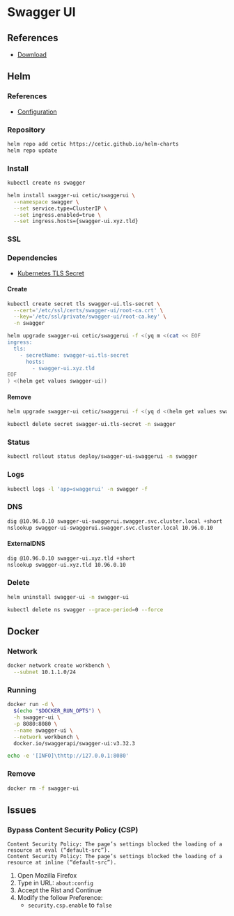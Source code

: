 # Swagger UI

<!--
https://linkedin.com/learning/building-apis-with-swagger-and-the-openapi-specification/open-source-tools
-->

## References

- [Download](https://swagger.io/tools/swagger-ui/download/)

## Helm

### References

- [Configuration](https://github.com/cetic/helm-swagger-ui#configuration)

### Repository

```sh
helm repo add cetic https://cetic.github.io/helm-charts
helm repo update
```

### Install

```sh
kubectl create ns swagger
```

```sh
helm install swagger-ui cetic/swaggerui \
  --namespace swagger \
  --set service.type=ClusterIP \
  --set ingress.enabled=true \
  --set ingress.hosts={swagger-ui.xyz.tld}
```

### SSL

### Dependencies

- [Kubernetes TLS Secret](/k8s-tls-secret.md)

#### Create

```sh
kubectl create secret tls swagger-ui.tls-secret \
  --cert='/etc/ssl/certs/swagger-ui/root-ca.crt' \
  --key='/etc/ssl/private/swagger-ui/root-ca.key' \
  -n swagger
```

```sh
helm upgrade swagger-ui cetic/swaggerui -f <(yq m <(cat << EOF
ingress:
  tls:
    - secretName: swagger-ui.tls-secret
      hosts:
        - swagger-ui.xyz.tld
EOF
) <(helm get values swagger-ui))
```

#### Remove

```sh
helm upgrade swagger-ui cetic/swaggerui -f <(yq d <(helm get values swagger-ui) ingress.tls)

kubectl delete secret swagger-ui.tls-secret -n swagger
```

### Status

```sh
kubectl rollout status deploy/swagger-ui-swaggerui -n swagger
```

### Logs

```sh
kubectl logs -l 'app=swaggerui' -n swagger -f
```

### DNS

```sh
dig @10.96.0.10 swagger-ui-swaggerui.swagger.svc.cluster.local +short
nslookup swagger-ui-swaggerui.swagger.svc.cluster.local 10.96.0.10
```

#### ExternalDNS

```sh
dig @10.96.0.10 swagger-ui.xyz.tld +short
nslookup swagger-ui.xyz.tld 10.96.0.10
```

### Delete

```sh
helm uninstall swagger-ui -n swagger-ui

kubectl delete ns swagger --grace-period=0 --force
```

## Docker

### Network

```sh
docker network create workbench \
  --subnet 10.1.1.0/24
```

### Running

```sh
docker run -d \
  $(echo "$DOCKER_RUN_OPTS") \
  -h swagger-ui \
  -p 8080:8080 \
  --name swagger-ui \
  --network workbench \
  docker.io/swaggerapi/swagger-ui:v3.32.3
```

```sh
echo -e '[INFO]\thttp://127.0.0.1:8080'
```

### Remove

```sh
docker rm -f swagger-ui
```

## Issues

### Bypass Content Security Policy (CSP)

```log
Content Security Policy: The page’s settings blocked the loading of a resource at eval (“default-src”).
Content Security Policy: The page’s settings blocked the loading of a resource at inline (“default-src”).
```

1. Open Mozilla Firefox
2. Type in URL: `about:config`
3. Accept the Rist and Continue
4. Modify the follow Preference:
   - `security.csp.enable` to `false`
